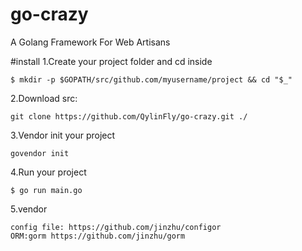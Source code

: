 # go-crazy 
A Golang Framework For Web Artisans

#install
1.Create your project folder and cd inside

    $ mkdir -p $GOPATH/src/github.com/myusername/project && cd "$_"

2.Download src:

    git clone https://github.com/QylinFly/go-crazy.git ./

3.Vendor init your project

    govendor init

4.Run your project

    $ go run main.go


5.vendor 


    config file: https://github.com/jinzhu/configor
    ORM:gorm https://github.com/jinzhu/gorm